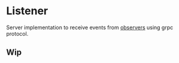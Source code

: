 # Listener

Server implementation to receive events from
[observers](https://github.com/Minfante377/observer) using grpc protocol.

## Wip 
